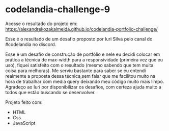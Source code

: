 # codelandia-challenge-9

Acesse o resultado do projeto em: https://alexandrekozakalmeida.github.io/codelandia-portfolio-challenge/

Esse é o resultado de um desafio proposto por Iuri Silva pelo canal do #codelandia no discord.

Esse é um desafio de construção de portfólio e nele eu decidi colocar em prática a técnica de max-width para a responsividade (primeira vez que eu uso), fiquei satisfeito com o resultado (mesmo sabendo que tem muita coisa para melhoras). Me serviu bastante para saber se eu entendi realmente a proposta dessa técnica,sem falar que me facilitou muito na hora de trabalhar com media query deixando meu código muito mais limpo.
Agradeço ao Iuri por disponibilizar os desafios, com certeza ajuda muito a todos que estão buscando se desenvolver.

Projeto feito com: 
* HTML
* Css 
* JavaScript
